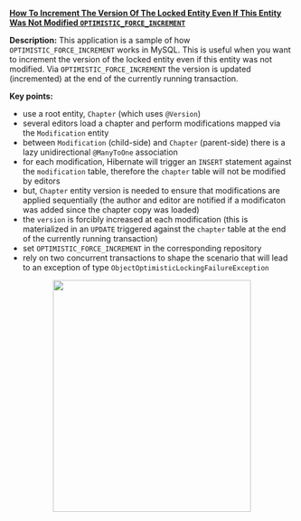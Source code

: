 **[How To Increment The Version Of The Locked Entity Even If This Entity Was Not Modified `OPTIMISTIC_FORCE_INCREMENT`](https://github.com/AnghelLeonard/Hibernate-SpringBoot/tree/master/HibernateSpringBootOptimisticForceIncrement)**

**Description:** This application is a sample of how `OPTIMISTIC_FORCE_INCREMENT` works in MySQL. This is useful when you want to increment the version of the locked entity even if this entity was not modified. Via `OPTIMISTIC_FORCE_INCREMENT` the version is updated (incremented) at the end of the currently running transaction.

**Key points:**
- use a root entity, `Chapter` (which uses `@Version`)
- several editors load a chapter and perform modifications mapped via the `Modification` entity
- between `Modification` (child-side) and `Chapter` (parent-side) there is a lazy unidirectional `@ManyToOne` association
- for each modification, Hibernate will trigger an `INSERT` statement against the `modification` table, therefore the `chapter` table will not be modified by editors
- but, `Chapter` entity version is needed to ensure that modifications are applied sequentially (the author and editor are notified if a modificaton was added since the chapter copy was loaded)
- the `version` is forcibly increased at each modification (this is materialized in an `UPDATE` triggered against the `chapter` table at the end of the currently running transaction)
- set `OPTIMISTIC_FORCE_INCREMENT` in the corresponding repository
- rely on two concurrent transactions to shape the scenario that will lead to an exception of type `ObjectOptimisticLockingFailureException`    
     
<a href="https://leanpub.com/java-persistence-performance-illustrated-guide"><p align="center"><img src="https://github.com/AnghelLeonard/Hibernate-SpringBoot/blob/master/Java%20Persistence%20Performance%20Illustrated%20Guide.jpg" height="410" width="350"/></p></a>
